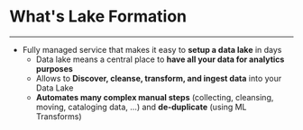 # What's Lake Formation
---

* Fully managed service that makes it easy to **setup a data lake** in days
	* Data lake means a central place to **have all your data for analytics purposes**
	* Allows to **Discover, cleanse, transform, and ingest data** into your Data Lake
	* **Automates many complex manual steps** (collecting, cleansing, moving, cataloging data, …) and **de-duplicate** (using ML Transforms)